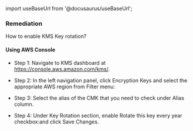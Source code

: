 import useBaseUrl from '@docusaurus/useBaseUrl';

### Remediation
How to enable KMS Key rotation?

#### Using AWS Console

- Step 1: Navigate to KMS dashboard at https://console.aws.amazon.com/kms/.

- Step 2: In the left navigation panel, click Encryption Keys and select the appropriate AWS region from Filter menu:
								
- Step 3: Select the alias of the CMK that you need to check under Alias column.

- Step 4: Under Key Rotation section, enable Rotate this key every year checkbox:and click Save Changes.